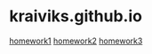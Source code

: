 # kraiviks.github.io

[homework1](https://kraiviks.github.io/homework1/)
[homework2](https://kraiviks.github.io/homework2/)
[homework3](https://kraiviks.github.io/homework3/)
